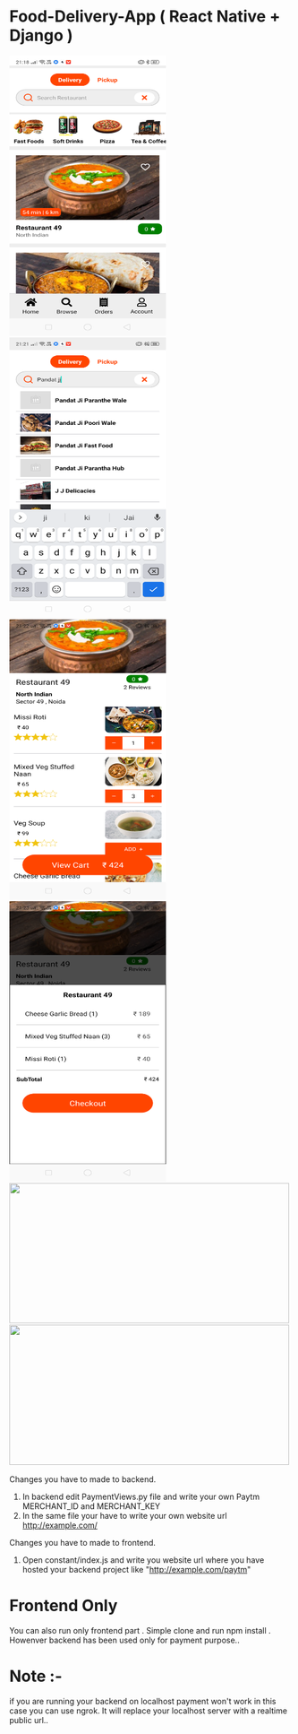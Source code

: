 # Food-Delivery-App ( React Native + Django )

<div style="display:'flex'; justify-content:'space-between';">
  <img src="swiggy-x-frontend/assets/images/food-app-1.png" width="280" height="500">
  <img src="swiggy-x-frontend/assets/images/food-app-2.png" width="280" height="500">
  <img src="swiggy-x-frontend/assets/images/food-app-3.png" width="280" height="500">
  <img src="swiggy-x-frontend/assets/images/food-app-4.png" width="280" height="500">
 </div>

<img src="static/css/Screenshot%202021-10-23%20at%2015-02-26%20classes%20on.png" width="500" height="250">

<img src="static/css/Screenshot%202021-10-23%20at%2015-02-45%20classes%20on.png" width="500" height="250">

Changes you have to made to backend.
1. In backend edit PaymentViews.py file and write your own Paytm MERCHANT_ID and MERCHANT_KEY 
2. In the same file your have to write your own website url http://example.com/

Changes you  have to made to frontend.
1. Open constant/index.js and write you website url where you have hosted your backend project like "http://example.com/paytm"

# Frontend Only
You can also run only frontend part . Simple clone and run npm install . Howenver backend has been used only for payment purpose..

# Note :-
if you are running your backend on localhost payment won't work in this case you can use ngrok. It will replace your localhost server with a realtime public url..
